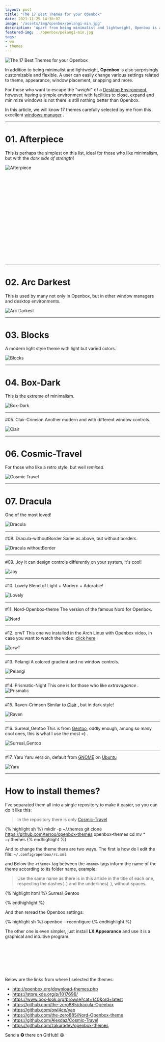 ```yaml
---
layout: post
title: "The 17 Best Themes for your Openbox"
date: 2021-11-25 14:30:07
image: '/assets/img/openbox/pelangi-min.jpg'
description: 'Apart from being minimalist and lightweight, Openbox is also surprisingly customizable and flexible.'
featured-img: ../openbox/pelangi-min.jpg
tags:
- wm
- themes
---
```


![The 17 Best Themes for your Openbox](/assets/img/openbox/pelangi-min.jpg)

In addition to being minimalist and lightweight, **Openbox** is also surprisingly customizable and flexible. A user can easily change various settings related to theme, appearance, window placement, snapping and more.

For those who want to escape the "*weight*" of a [Desktop Environment](https://terminalroot.com.br/tags#gnome), however, having a simple environment with facilities to close, expand and minimize windows is not there is still nothing better than Openbox.

In this article, we will know 17 themes carefully selected by me from this excellent [windows manager](https://en.terminalroot.com.br/wayfire-a-wm-3d-composer-installation-on-arch-linux/) .

---

# 01. Afterpiece
This is perhaps the simplest on this list, ideal for those who like minimalism, but with the *dark side of strength*!

![Afterpiece](/assets/img/openbox/afterpiece-min.jpg)


<!-- SQUARE -->
<script async src="//pagead2.googlesyndication.com/pagead/js/adsbygoogle.js"></script>
<ins class="adsbygoogle"
style="display:inline-block;width:336px;height:280px"
data-ad-client="ca-pub-2838251107855362"
data-ad-slot="5351066970"></ins>
<script>
(adsbygoogle = window.adsbygoogle || []).push({});
</script>

---

# 02. Arc Darkest
This is used by many not only in Openbox, but in other window managers and desktop environments.

![Arc Darkest](/assets/img/openbox/arc-darkest-min.jpg)

---

# 03. Blocks
A modern light style theme with light but varied colors.

![Blocks](/assets/img/openbox/blocks-min.jpg)

---

# 04. Box-Dark
This is the extreme of minimalism.

![Box-Dark](/assets/img/openbox/box-dark-min.jpg)

---

#05. Clair-Crimson
Another modern and with different window controls.

![Clair](/assets/img/openbox/clair-min.jpg)

---

# 06. Cosmic-Travel
For those who like a retro style, but well *remixed*.

![Cosmic Travel](/assets/img/openbox/cosmic-travel.jpg)

---

# 07. Dracula
One of the most loved!

![Dracula](/assets/img/openbox/Dracula-min.jpg)

---

#08. Dracula-withoutBorder
Same as above, but without borders.

![Dracula withoutBorder](/assets/img/openbox/Dracula-withoutBorder-min.jpg)

---

#09. Joy
It can design controls differently on your system, it's cool!

![Joy](/assets/img/openbox/joy-min.jpg)

---

#10. Lovely
Blend of Light + Modern + Adorable!


<!-- WIDE RECTANGLE 2 -->
<script async src="//pagead2.googlesyndication.com/pagead/js/adsbygoogle.js"></script>
<ins class="adsbygoogle"
style="display:block; text-align:center;"
data-ad-layout="in-article"
data-ad-format="fluid"
data-ad-client="ca-pub-2838251107855362"
data-ad-slot="8549252987"></ins>
<script>
(adsbygoogle = window.adsbygoogle || []).push({});
</script>

![Lovely](/assets/img/openbox/lovely-min.jpg)

---

#11. Nord-Openbox-theme
The version of the famous Nord for Openbox.

![Nord](/assets/img/openbox/nord-openbox-min.jpg)

---

#12. orwT
This one we installed in the Arch Linux with Openbox video, in case you want to watch the video: [click here](https://youtu.be/rxN9jNXiy-c)

![orwT](https://terminalroot.com.br/assets/img/distros/archlinux-openbox.jpg)

---

#13. Pelangi
A colored gradient and no window controls.

![Pelangi](/assets/img/openbox/pelangi-min.jpg)

---

#14. Prismatic-Night
This one is for those who like *extravagance* .
![Prismatic](/assets/img/openbox/prismatic-night-min.jpg)

---

#15. Raven-Crimson
Similar to [Clair](#Clair-Crimson) , but in dark style!

![Raven](/assets/img/openbox/raven-min.jpg)

---

#16. Surreal_Gentoo
This is from [Gentoo](https://terminalroot.com.br/tags#gentoo), oddly enough, among so many cool ones, this is what I use the most =) .

![Surreal_Gentoo](/assets/img/openbox/surreal-gentoo-min.jpg)

---

#17. Yaru
Yaru version, default from [GNOME](https://terminalroot.com.br/tags#gnome) on [Ubuntu](https://terminalroot.com.br/tags#ubuntu)

![Yaru](/assets/img/openbox/yaru-min.jpg)

---

# How to install themes?
I've separated them all into a single repository to make it easier, so you can do it like this:
> In the repository there is only [Cosmic-Travel](https://github.com/Alexdaz/Cosmic-Travel)

{% highlight sh %}
mkdir -p ~/.themes
git clone https://github.com/terroo/openbox-themes
openbox-themes cd
mv * ~/.themes
{% endhighlight %}

And to change the theme there are two ways. The first is how do I edit the file: `~/.config/openbox/rc.xml`

and Below the `<theme>` tag between the `<name>` tags inform the name of the theme according to its folder name, example:
> Use the same name as there is in this article in the title of each one, respecting the dashes(`-`) and the underlines(`_`), without spaces.

{% highlight html %}
<theme>
  <name>Surreal_Gentoo</name>
<!-- ... -->
{% endhighlight %}

And then reread the Openbox settings:

{% highlight sh %}
openbox --reconfigure
{% endhighlight %}

The other one is even simpler, just install **LX Appearance** and use it is a graphical and intuitive program.


<!-- MINI ANNOUNCEMENT -->
<script async src="//pagead2.googlesyndication.com/pagead/js/adsbygoogle.js"></script>
<!-- Games Root -->
<ins class="adsbygoogle"
style="display:inline-block;width:730px;height:95px"
data-ad-client="ca-pub-2838251107855362"
data-ad-slot="5351066970"></ins>
<script>
(adsbygoogle = window.adsbygoogle || []).push({});
</script>

Below are the links from where I selected the themes:
+ <http://openbox.org/download-themes.php>
+ <https://store.kde.org/p/1017696/>
+ <https://www.box-look.org/browse?cat=140&ord=latest>
+ <https://github.com/the-zero885/dracula-Openbox>
+ <https://github.com/owl4ce/yao>
+ <https://github.com/the-zero885/Nord-Openbox-theme>
+ <https://github.com/Alexdaz/Cosmic-Travel>
+ <https://github.com/zakuradev/openbox-themes>

Send a **✪** there on GitHub! 😃
